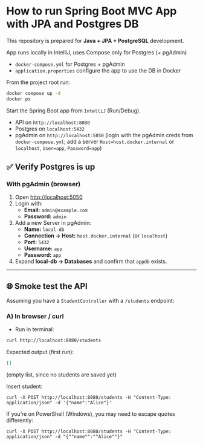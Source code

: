 # How to run Spring Boot MVC App with JPA and Postgres DB
This repository is prepared for **Java + JPA + PostgreSQL** development.

App runs locally in IntelliJ, uses Compose only for Postgres (+ pgAdmin)

- ```docker-compose.yml``` for Postgres + pgAdmin
- ```application.properties``` configure the app to use the DB in Docker

From the project root run:

```bash
docker compose up -d
docker ps
```

Start the Spring Boot app from ```IntelliJ``` (Run/Debug).

- API on ```http://localhost:8080```
- Postgres on ```localhost:5432```
- pgAdmin on ```http://localhost:5050```
  (login with the pgAdmin creds from ```docker-compose.yml```; add a server ```Host=host.docker.internal``` or ```localhost```, ```User=app```, ```Password=app```)

## ✅ Verify Postgres is up

### With pgAdmin (browser)

1. Open [http://localhost:5050](http://localhost:5050)
2. Login with:
    - **Email:** `admin@example.com`
    - **Password:** `admin`
3. Add a new Server in pgAdmin:
    - **Name:** `local-db`
    - **Connection → Host:** `host.docker.internal` (or `localhost`)
    - **Port:** `5432`
    - **Username:** `app`
    - **Password:** `app`
4. Expand **local-db → Databases** and confirm that `appdb` exists.


---

## 🌐 Smoke test the API

Assuming you have a `StudentController` with a `/students` endpoint:

### A) In browser / curl

- Run in terminal:
```bash
curl http://localhost:8080/students
```

Expected output (first run):
```json
[]
```
(empty list, since no students are saved yet)

Insert student:
```curl
curl -X POST http://localhost:8080/students -H "Content-Type: application/json" -d '{"name":"Alice"}'
```
If you’re on PowerShell (Windows), you may need to escape quotes differently:
```curl
curl -X POST http://localhost:8080/students -H "Content-Type: application/json" -d "{""name"":""Alice""}"

```
